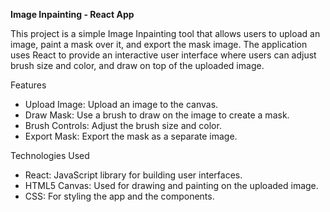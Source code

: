**Image Inpainting - React App**

This project is a simple Image Inpainting tool that allows users to upload an image, paint a mask over it, and export the mask image. The application uses React to provide an interactive user interface where users can adjust brush size and color, and draw on top of the uploaded image.

Features
- Upload Image: Upload an image to the canvas.
- Draw Mask: Use a brush to draw on the image to create a mask.
- Brush Controls: Adjust the brush size and color.
- Export Mask: Export the mask as a separate image.
  
Technologies Used
- React: JavaScript library for building user interfaces.
- HTML5 Canvas: Used for drawing and painting on the uploaded image.
- CSS: For styling the app and the components.
